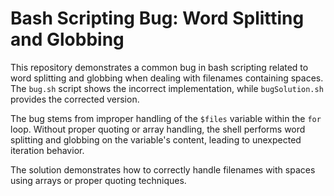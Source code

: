 # Bash Scripting Bug: Word Splitting and Globbing

This repository demonstrates a common bug in bash scripting related to word splitting and globbing when dealing with filenames containing spaces.  The `bug.sh` script shows the incorrect implementation, while `bugSolution.sh` provides the corrected version.

The bug stems from improper handling of the `$files` variable within the `for` loop.  Without proper quoting or array handling, the shell performs word splitting and globbing on the variable's content, leading to unexpected iteration behavior.

The solution demonstrates how to correctly handle filenames with spaces using arrays or proper quoting techniques.